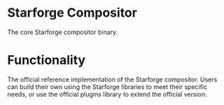 # Starforge Compositor
The core Starforge compositor binary.

# Functionality
The official reference implementation of the Starforge compositor. Users can build their own using the Starforge libraries to meet their specific needs, or use the official plugins library to extend the official version.